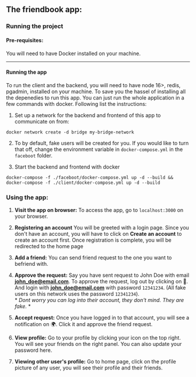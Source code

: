 ## The friendbook app:

### Running the project

#### Pre-requisites:

You will need to have Docker installed on your machine.

<hr>

#### Running the app

To run the client and the backend, you will need to have node 16>, redis, pgadmin, installed on your machine. To save you the hassel of installing all the depenedies to run this app. You can just run the whole application in a few commands with docker. Following list the instructions:

1. Set up a network for the backend and frontend of this app to communicate on from:

```
docker network create -d bridge my-bridge-network
```

2. To by default, fake users will be created for you. If you would like to turn that off, change the environment variable in `docker-compose.yml` in the `faceboot` folder.

3. Start the backend and frontend with docker

```
docker-compose -f ./faceboot/docker-compose.yml up -d --build && docker-compose -f ./client/docker-compose.yml up -d --build
```
### Using the app:

1. **Visit the app on browser:** To access the app, go to `localhost:3000` on your browser. 

2. **Registering an account** You will be greeted with a login page. Since you don't have an account, you will have to click on **Create an account** to create an account first. Once registration is complete, you will be redirected to the home page 

3. **Add a friend:** You can send friend request to the one you want to befriend with. 

4. **Approve the request:** Say you have sent request to John Doe with email **john_doe@email.com**. To approve the request, log out by clicking on 🚪. And login with **john_doe@email.com** with password `12341234`. (All fake users on this network uses the password `12341234`). <br>* *Dont worry you can log into their account, they don't mind. They are fake.* *

5. **Accept request:** Once you have logged in to that account, you will see a notification on 🌍. Click it and approve the friend request. 

6. **View profile:** Go to your profile by clicking your icon on the top right. You will see your friends on the right panel. You can also update your password here. 

7. **Viewing other user's profile:** Go to home page, click on the profile picture of any user, you will see their profile and their friends. 


